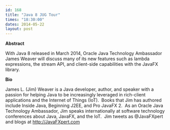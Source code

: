 ```yaml
---
id: 168
title: "Java 8 JUG Tour"
times: "18:30:00"
dates: 2014-05-22
layout: post
---
```

 **Abstract**

With Java 8 released in March 2014, Oracle Java Technology Ambassador James Weaver will discuss many of its new features such as lambda expressions, the stream API, and client-side capabilities with the JavaFX library.  

**Bio**

James L. (Jim) Weaver is a Java developer, author, and speaker with a passion for helping Java to be increasingly leveraged in rich-client applications and the Internet of Things (IoT).&nbsp; Books that Jim has authored include Inside Java, Beginning J2EE, and Pro JavaFX 2.&nbsp; As an Oracle Java Technology Ambassador, Jim speaks internationally at software technology conferences about Java, JavaFX, and the IoT.&nbsp; Jim tweets as @JavaFXpert and blogs at http://JavaFXpert.com

